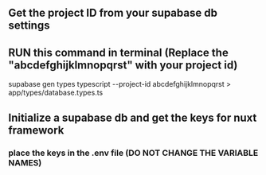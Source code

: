 ## Get the project ID from your supabase db settings
## RUN this command in terminal (Replace the "abcdefghijklmnopqrst" with your project id)

supabase gen types typescript --project-id abcdefghijklmnopqrst > app/types/database.types.ts

## Initialize a supabase db and get the keys for nuxt framework
### place the keys in the .env file (DO NOT CHANGE THE VARIABLE NAMES)